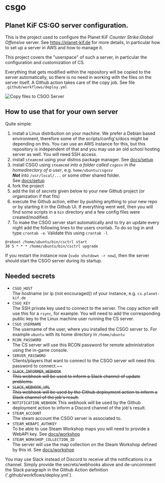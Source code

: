 # csgo
## Planet KiF CS:GO server configuration.

This is the project used to configure the Planet KiF _Counter Strike:Global Offensive_ server. See https://planet-kif.de for more details, in particular how to set up a server in AWS and how to manage it.

This project covers the "userspace" of such a server, in particular the configuration and customization of CS.

Everything that gets modified within the repository will be copied to the server automatically, so there is no need in working with the files on the server itself. A Github action takes care of the copy job. See file `.github/workflows/deploy.yml`

![Copy files to CSGO Server](https://github.com/PlanetKiF/csgo/workflows/Copy%20files%20to%20CSGO%20Server/badge.svg)

## How to use that for your own server

Quite simple:

  1. install a Linux distribution on your machine. We prefer a Debian based environment, therefore some of the scripts/config's/docs might be depending on this. You can use an AWS instance for this, but this repository is independent of that and you may use an old school hosting server as well. You will need SSH access.
  2. install `steamcmd` using your distros package manager. See [docs/setup](https://planet-kif.de/docs/setting-up-the-server.html)
  3. install CSGO using `steamcmd` _into a folder called `csgosv` in the homedirectory of a user_, e.g. `home/ubuntu/csgosv` <br>
  **_Not_** into `/usr/local/...` or some other shared folder.<br> See [docs/setup](https://planet-kif.de/docs/setting-up-the-server.html)
  4. fork the project
  5. add the list of _secrets_ given below to your new Github project (or organization if that fits)
  6. execute the Github action, either by pushing anything to your new repo or by starting it in the Github UI. If everything went well, then you will find some scripts in a `bin` directory and a few config files were created/modified.
  7. To make the CSGO server start automatically and to try an update every night add the following lines to the users crontab. To do so log in and type `crontab -e`. Validate this using `crontab -l`
  ```
  @reboot /home/ubuntu/bin/csctrl start
  30 5 * * * /home/ubuntu/bin/csctrl upgrade
  ```

If you restart the instance now (`sudo shutdown -r now`), then the server should start the CSGO server during its startup.


## Needed secrets
  * `CSGO_HOST` <br>
     The hostname (or ip (not encouraged)) of your instance, e.g. `cs.planet-kif.de`
  * `CSGO_KEY` <br>
     The SSH private key used to connect to the server. The copy action will use this for a `rsync`, for example. You will need to add the corresponding public key to the Linux machine user running the CS server.
  * `CSGO_USERNAME` <br>
     The username of the user, where you installed the CSGO server to. For example `ubuntu` with its home directory in `/home/ubuntu`
  * `RCON_PASSWORD` <br>
     The CS server will use this RCON password for remote administration using the in-game console.
  * `SERVER_PASSWORD` <br>
     Clients/players that want to connect to the CSGO server will need this password to connect.~~
  * ~~`SLACK_INFORMER_WEBHOOK`~~ <br>
     ~~This webhook will be used to inform a Slack channel of update problems.~~
  * ~~`SLACK_WEBHOOK_URL`~~ <br>
     ~~This webhook will be used by the Github deployment action to inform a Slack channel of the job's result.~~
 *  `NOTIFICATION_WEBHOOK`
    This webhook will be used by the Github deployment action to inform a Discord channel of the job's result.
  * `STEAM_ACCOUNT` <br>
     The steam account the CSGO server is associated to.
  * `STEAM_WEBAPI_AUTHKEY` <br>
     To be able to use Steam Workshop maps you will need to provide a WebAPI key. See  [docs/workshop](https://planet-kif.de/docs/workshop.html)
  * `STEAM_WORKSHOP_COLLECTION_ID` <br>
     The server will use the map collection on the Steam Workshop defined by this id. See [docs/workshop](https://planet-kif.de/docs/workshop.html)

You may use Slack instead of Discord to receive all the notifications in a channel. Simply provide the secrets/webhooks above and de-uncomment the Slack paragraph in the Github Action definition ('.github/workflows/deploy.yml`).

